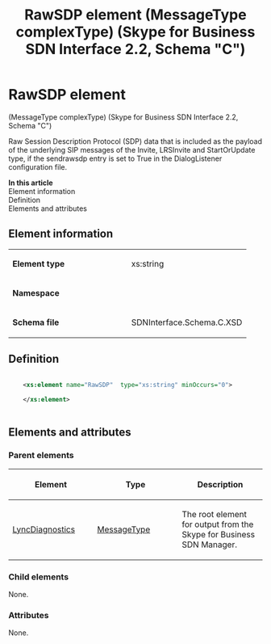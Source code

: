 ﻿---
title: RawSDP element (MessageType complexType) (Skype for Business SDN Interface 2.2, Schema "C")
TOCTitle: RawSDP element
ms:assetid: e26c05ef-e809-02db-70ab-97b552488be0
ms:mtpsurl: https://msdn.microsoft.com/en-us/library/Mt404821(v=office.16)
ms:contentKeyID: 68250733
ms.date: 08/24/2015
mtps_version: v=office.16
dev_langs:
- xml
---

# RawSDP element 

(MessageType complexType) (Skype for Business SDN Interface 2.2, Schema \"C\")

Raw Session Description Protocol (SDP) data that is included as the payload of the underlying SIP messages of the Invite, LRSInvite and StartOrUpdate type, if the sendrawsdp entry is set to True in the DialogListener configuration file.

**In this article**  
Element information  
Definition  
Elements and attributes  

## Element information

<table>
<colgroup>
<col style="width: 50%" />
<col style="width: 50%" />
</colgroup>
<tbody>
<tr class="odd">
<td><p><strong>Element type</strong></p></td>
<td><p>xs:string</p></td>
</tr>
<tr class="even">
<td><p><strong>Namespace</strong></p></td>
<td><p></p></td>
</tr>
<tr class="odd">
<td><p><strong>Schema file</strong></p></td>
<td><p>SDNInterface.Schema.C.XSD</p></td>
</tr>
</tbody>
</table>


## Definition

``` xml

    <xs:element name="RawSDP"  type="xs:string" minOccurs="0">
    
    </xs:element>
  
```

## Elements and attributes

### Parent elements

<table>
<colgroup>
<col style="width: 33%" />
<col style="width: 33%" />
<col style="width: 33%" />
</colgroup>
<thead>
<tr class="header">
<th><p>Element</p></th>
<th><p>Type</p></th>
<th><p>Description</p></th>
</tr>
</thead>
<tbody>
<tr class="odd">
<td><p><a href="lyncdiagnostics-element-skype-for-business-sdn-interface-2-2-schema-c.md">LyncDiagnostics</a></p></td>
<td><p><a href="messagetype-complextype-skype-for-business-sdn-interface-2-2-schema-c.md">MessageType</a></p></td>
<td><p>The root element for output from the Skype for Business SDN Manager.</p></td>
</tr>
</tbody>
</table>


### Child elements

None.

### Attributes

None.

